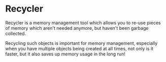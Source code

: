 # Recycler
Recycler is a memory management tool which allows you to re-use pieces of memory which aren't needed anymore, but haven't been garbage collected.

Recycling such objects is important for memory management, especially when you have multiple objects being created at all times,
not only is it faster, but it also saves up memory usage in the long run!
